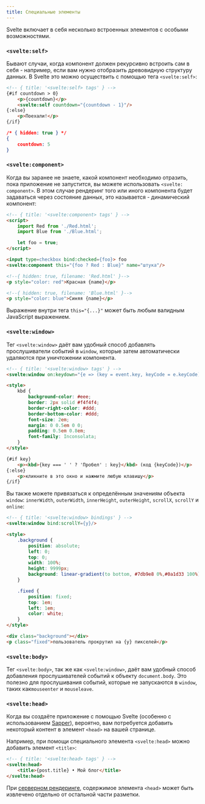 ```yaml
---
title: Специальные элементы
---
```


Svelte включает в себя несколько встроенных элементов с особыми возможностями.


### `<svelte:self>`

Бывают случаи, когда компонент должен рекурсивно встроить сам в себя - например, если вам нужно отобразить древовидную структуру данных. В Svelte это можно осуществить с помощью тега `<svelte:self>`:

```html
<!-- { title: '<svelte:self> tags' } -->
{#if countdown > 0}
	<p>{countdown}</p>
	<svelte:self countdown="{countdown - 1}"/>
{:else}
	<p>Поехали!</p>
{/if}
```

```json
/* { hidden: true } */
{
	countdown: 5
}
```


### `<svelte:component>`

Когда вы заранее не знаете, какой компонент необходимо отразить, пока приложение не запустится, вы можете использовать `<svelte: component>`. В этом случае рендеринг того или иного компонента будет задаваться через состояние данных, это называется - динамический компонент:

```html
<!-- { title: '<svelte:component> tags' } -->
<script>
	import Red from './Red.html';
	import Blue from './Blue.html';

	let foo = true;
</script>

<input type=checkbox bind:checked={foo}> foo
<svelte:component this="{foo ? Red : Blue}" name="штука"/>
```

```html
<!--{ hidden: true, filename: 'Red.html' }-->
<p style="color: red">Красная {name}</p>
```

```html
<!--{ hidden: true, filename: 'Blue.html' }-->
<p style="color: blue">Синяя {name}</p>
```

Выражение внутри тега `this="{...}"` может быть любым валидным JavaScript выражением.


### `<svelte:window>`

Тег `<svelte:window>` даёт вам удобный способ добавлять прослушиватели событий в `window`, которые затем автоматически удаляются при уничтожении компонента.

```html
<!-- { title: '<svelte:window> tags' } -->
<svelte:window on:keydown="{e => (key = event.key, keyCode = e.keyCode)}"/>

<style>
	kbd {
		background-color: #eee;
		border: 2px solid #f4f4f4;
		border-right-color: #ddd;
		border-bottom-color: #ddd;
		font-size: 2em;
		margin: 0 0.5em 0 0;
		padding: 0.5em 0.8em;
		font-family: Inconsolata;
	}
</style>

{#if key}
	<p><kbd>{key === ' ' ? 'Пробел' : key}</kbd> (код {keyCode})</p>
{:else}
	<p>кликните в это окно и нажмите любую клавишу</p>
{/if}
```

Вы также можете привязаться к определённым значениям объекта `window`: `innerWidth`, `outerWidth`, `innerHeight`, `outerHeight`, `scrollX`, `scrollY` и `online`:

```html
<!-- { title: '<svelte:window> bindings' } -->
<svelte:window bind:scrollY={y}/>

<style>
	.background {
		position: absolute;
		left: 0;
		top: 0;
		width: 100%;
		height: 9999px;
		background: linear-gradient(to bottom, #7db9e8 0%,#0a1d33 100%);
	}

	.fixed {
		position: fixed;
		top: 1em;
		left: 1em;
		color: white;
	}
</style>

<div class="background"></div>
<p class="fixed">пользователь прокрутил на {y} пикселей</p>
```


### `<svelte:body>`

Тег `<svelte:body>`, так же как `<svelte:window>`, даёт вам удобный способ добавления прослушивателей событий к объекту `document.body`. Это полезно для прослушивания событий, которые не запускаются в `window`, таких как`mouseenter` и `mouseleave`.


### `<svelte:head>`

Когда вы создаёте приложение с помощью Svelte (особенно с использованием [Sapper](https://sapper.svelte.technology)), вероятно, вам потребуется добавить некоторый контент в элемент `<head>` на вашей странице.

Например, при помощи специального элемента `<svelte:head>` можно добавить элемент `<title>`:

```html
<!-- { title: '<svelte:head> tags' } -->
<svelte:head>
	<title>{post.title} • Мой блог</title>
</svelte:head>
```

При [серверном рендеринге](guide#server-side-rendering), содержимое элемента `<head>` может быть извлечено отдельно от остальной части разметки.
